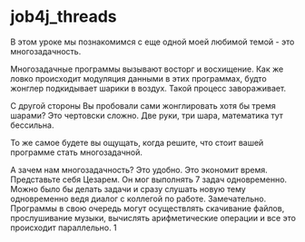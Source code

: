 # job4j_threads
В этом уроке мы познакомимся с еще одной моей любимой темой - это многозадачность.



Многозадачные программы вызывают восторг и восхищение. Как же ловко происходит модуляция данными в этих программах, 
будто жонглер подкидывает шарики в воздух. Такой процесс завораживает.

С другой стороны Вы пробовали сами жонглировать хотя бы тремя шарами? Это чертовски сложно. Две руки, три шара, 
математика тут бессильна.

То же самое будете вы ощущать, когда решите, что стоит вашей программе стать многозадачной.

А зачем нам многозадачность? Это удобно. Это экономит время. Представьте себя Цезарем. Он мог выполнять 7 задач 
одновременно. Можно было бы делать задачи и сразу слушать новую тему одновременно ведя диалог с коллегой по работе. 
Замечательно. Программы в свою очередь могут осуществлять скачивание файлов, прослушивание музыки, вычислять 
арифметические операции и все это происходит параллельно.
1
